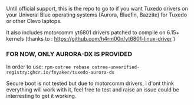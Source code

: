 Until official support, this is the repo to go to if you want Tuxedo drivers on your Univeral Blue operating systems (Aurora, Bluefin, Bazzite) for Tuxedo or other Clevo laptops.

It also includes motorcomm yt6801 drivers patched to compile on 6.15+ kernels (thanks to : https://github.com/h4rm00n/yt6801-linux-driver )
### FOR NOW, ONLY AURORA-DX IS PROVIDED
In order to use:
`rpm-ostree rebase ostree-unverified-registry:ghcr.io/fnyaker/tuxedo-aurora-dx`

Secure boot is not tested but due to motorcomm drivers, i d'ont think everything will work with it, feel free to test and raise an issue could be interresting to get it working.
